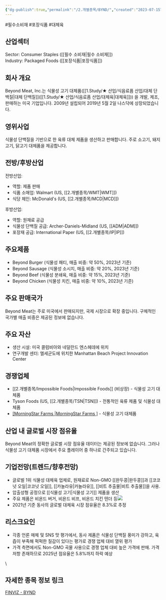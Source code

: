 ```yaml
---
{"dg-publish":true,"permalink":"/2.개별종목/BYND/","created":"2023-07-15T12:25:29.760+09:00","updated":"2025-06-03T20:05:58.098+09:00"}
---
```


#필수소비재 #포장식품 #대체육

## 산업섹터

Sector: Consumer Staples ([[필수 소비재\|필수 소비재]])  
Industry: Packaged Foods ([[포장식품\|포장식품]])

## 회사 개요

Beyond Meat, Inc.는 식물성 고기 대체품([[1.Study/★ 산업/식음료픔 산업/대체 단백질\|대체 단백질]]([[1.Study/★ 산업/식음료픔 산업/대체육\|대체육]])) 을 개발, 제조, 판매하는 미국 기업입니다. 2009년 설립되어 2019년 5월 2일 나스닥에 상장되었습니다.

## 영위사업

식물성 단백질을 기반으로 한 육류 대체 제품을 생산하고 판매합니다. 주로 소고기, 돼지고기, 닭고기 대체품을 제공합니다.

## 전방/후방산업

전방산업:

- 역할: 제품 판매
- 식품 소매업: Walmart (US, [[2.개별종목/WMT\|WMT]])
- 식당 체인: McDonald's (US, [[2.개별종목/MCD\|MCD]])

후방산업:

- 역할: 원재료 공급
- 식물성 단백질 공급: Archer-Daniels-Midland (US, [[ADM\|ADM]])
- 포장재 공급: International Paper (US, [[2.개별종목/IP\|IP]])

## 주요제품

- Beyond Burger (식물성 패티, 매출 비중: 약 50%, 2023년 기준)
- Beyond Sausage (식물성 소시지, 매출 비중: 약 20%, 2023년 기준)
- Beyond Beef (식물성 분쇄육, 매출 비중: 약 15%, 2023년 기준)
- Beyond Chicken (식물성 치킨, 매출 비중: 약 10%, 2023년 기준)

## 주요 판매국가

Beyond Meat는 주로 미국에서 판매되지만, 국제 시장으로 확장 중입니다. 구체적인 국가별 매출 비중은 제공된 정보에 없습니다.

## 주요 자산

- 생산 시설: 미국 콜럼비아와 네덜란드 엔스헤데에 위치
- 연구개발 센터: 엘세군도에 위치한 Manhattan Beach Project Innovation Center

## 경쟁업체

- [[2.개별종목/Impossible Foods\|Impossible Foods]] (비상장) - 식물성 고기 대체품
- Tyson Foods (US, [[2.개별종목/TSN\|TSN]]) - 전통적인 육류 제품 및 식물성 대체품
- [[MorningStar Farms \|MorningStar Farms ]](비상장) - 식물성 고기 대체품

## 산업 내 글로벌 시장 점유율

Beyond Meat의 정확한 글로벌 시장 점유율 데이터는 제공된 정보에 없습니다. 그러나 식물성 고기 대체품 시장에서 주요 플레이어 중 하나로 간주되고 있습니다.

## 기업전망(트렌드/향후전망)
 
- 글로벌 1위 식물성 대체육 업체로, 원재료로 Non-GMO [[완두콩\|완두콩]]과 [[코코넛 오일\|코코넛 오일]], [[카놀라유\|카놀라유]], [[비트 추출물\|비트 추출물]]을 사용. 
- 압출성형 공정으로 [[식물성 고기\|식물성 고기]] 제품을 생산
- 주요 제품은 비욘드 버거, 비욘드 비프, 비욘드 치킨 텐더 등![](https://i.imgur.com/YSRbpnw.png)
- 2021년 기준 동사의 글로벌 대체육 시장 점유율은 8.3%로 추정


## 리스크요인

- 각종 언론 매체 및 SNS 맛 평가에서, 동사 제품은 식물성 단백질 풍미가 강하고, 육즙이 부족해 퍽퍽한 질감이 있다는 평가로 경쟁 업체 대비 열위 평가
- 가격 측면에서도 Non-GMO 곡물 사용으로 경쟁 업체 대비 높은 가격에 판매. 가격 저항 존재하므로 2025년 점유율은 5.8%까지 하락 예상

\
## 자세한 종목 정보 링크

[FINVIZ - BYND](https://finviz.com/quote.ashx?t=BYND)